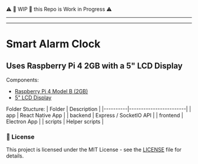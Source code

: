 ⚠️ 🚧 WIP 🚧 this Repo is Work in Progress ⚠️

---
---

# Smart Alarm Clock

## Uses Raspberry Pi 4 2GB with a 5" LCD Display

Components:
- [Raspberry Pi 4 Model B (2GB)](https://www.raspberrypi.com/products/raspberry-pi-4-model-b/)
- [5" LCD Display](https://www.waveshare.com/wiki/5inch_HDMI_LCD)

Folder Stucture:
| Folder   | Description            |
|----------|------------------------|
| app      | React Native App       |
| backend  | Express / SocketIO API |
| frontend | Electron App           |
| scripts  | Helper scripts         |

### 📜 License

This project is licensed under the MIT License - see the [LICENSE](LICENSE) file for details.
